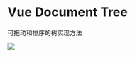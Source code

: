 # Vue Document Tree

可拖动和排序的树实现方法

![](https://tva1.sinaimg.cn/large/008i3skNly1gtrvoa3ryng607y0b7wh602.gif)
